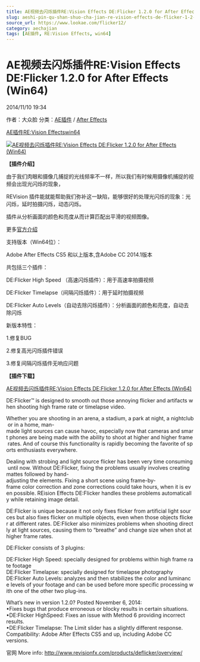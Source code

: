 ```yaml
---
title: AE视频去闪烁插件RE:Vision Effects DE:Flicker 1.2.0 for After Effects (Win64)
slug: aeshi-pin-qu-shan-shuo-cha-jian-re-vision-effects-de-flicker-1-2-0-for-after-effects-win64
source_url: https://www.lookae.com/flicker12/
category: aechajian
tags: [AE插件, RE:Vision Effects, win64]
---
```

# AE视频去闪烁插件RE:Vision Effects DE:Flicker 1.2.0 for After Effects (Win64)

2014/11/10 19:34

作者：大众脸
分类：[AE插件](https://www.lookae.com/after-effects/aechajian/) / [After Effects](https://www.lookae.com/after-effects/)

[AE插件](https://www.lookae.com/tag/ae%e6%8f%92%e4%bb%b6/)[RE:Vision Effects](https://www.lookae.com/tag/revision-effects/)[win64](https://www.lookae.com/tag/win64/)

[![AE视频去闪烁插件RE:Vision Effects DE:Flicker 1.2.0 for After Effects (Win64)](https://www.lookae.com/wp-content/uploads/2014/11/Flicker12.jpg "AE视频去闪烁插件RE:Vision Effects DE:Flicker 1.2.0 for After Effects (Win64)-LookAE.com")](https://www.lookae.com/wp-content/uploads/2014/11/Flicker12.jpg)

**【插件介绍】**

由于我们肉眼和摄像几捕捉的光线频率不一样，所以我们有时候用摄像机捕捉的视频会出现光闪烁的现象，

REVision 插件能就能帮助我们弥补这一缺陷，能够很好的处理光闪烁的现象：光闪烁，延时拍摄闪烁，动态闪烁。

插件从分析画面的颜色和亮度从而计算匹配出平滑的视频图像。

更多[官方介绍](http://www.revisionfx.com/products/deflicker/overview/)

支持版本（Win64位）：

Adobe After Effects CS5 和以上版本,含Adobe CC 2014.1版本

共包括三个插件：

DE:Flicker High Speed （高速闪烁插件）：用于高速率拍摄视频

DE:Flicker Timelapse（间隔闪烁插件）：用于延时拍摄视频

DE:Flicker Auto Levels（自动去除闪烁插件）：分析画面的颜色和亮度，自动去除闪烁

新版本特性：

1.修复BUG

2.修复高光闪烁插件错误

3.修复间隔闪烁插件无响应问题

**【插件下载】**

[AE视频去闪烁插件RE:Vision Effects DE:Flicker 1.2.0 for After Effects (Win64)](https://www.400gb.com/file/78022127)

DE:Flicker™ is designed to smooth out those annoying flicker and artifacts when shooting high frame rate or timelapse video.

Whether you are shooting in an arena, a stadium, a park at night, a nightclub or in a home, man-made light sources can cause havoc, especially now that cameras and smart phones are being made with the ability to shoot at higher and higher frame rates. And of course this functionality is rapidly becoming the favorite of sports enthusiasts everywhere.

Dealing with strobing and light source flicker has been very time consuming until now. Without DE:Flicker, fixing the problems usually involves creating mattes followed by hand-adjusting the elements. Fixing a short scene using frame-by-frame color correction and zone corrections could take hours, when it is even possible. REision Effects DE:Flicker handles these problems automatically while retaining image detail.

DE:Flicker is unique because it not only fixes flicker from artificial light sources but also fixes flicker on multiple objects, even when those objects flicker at different rates. DE:Flicker also minimizes problems when shooting directly at light sources, causing them to “breathe” and change size when shot at higher frame rates.

DE:Flicker consists of 3 plugins:

DE:Flicker High Speed: specially designed for problems within high frame rate footage  
DE:Flicker Timelapse: specially designed for timelapse photography  
DE:Flicker Auto Levels: analyzes and then stabilizes the color and luminance levels of your footage and can be used before more specific processing with one of the other two plug-ins.

What’s new in version 1.2.0? Posted November 6, 2014:  
•Fixes bugs that produce erroneous or blocky results in certain situations.  
•DE:Flicker HighSpeed: Fixes an issue with Method 6 providing incorrect results.  
•DE:Flicker Timelapse: The Limit slider has a slightly different response.  
Compatibility: Adobe After Effects CS5 and up, including Adobe CC versions.

官网 More info: http://www.revisionfx.com/products/deflicker/overview/
